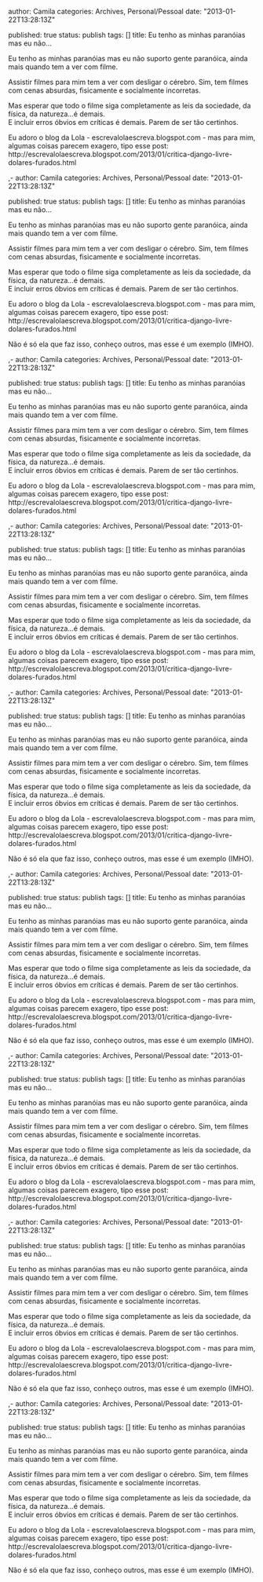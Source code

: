 
author: Camila
categories: Archives, Personal/Pessoal
date: "2013-01-22T13:28:13Z"
 
published: true
status: publish
tags:  []
title: Eu tenho as minhas paranóias mas eu não...


<p>Eu tenho as minhas paranóias mas eu não suporto gente paranóica, ainda mais quando tem a ver com filme. </p>
<p>Assistir filmes para mim tem a ver com desligar o cérebro. Sim, tem filmes com cenas absurdas, fisicamente e socialmente incorretas.</p>
<p>Mas esperar que todo o filme siga completamente as leis da sociedade, da física, da natureza...é demais.<br />
E incluir erros óbvios em críticas é demais. Parem de ser tão certinhos.</p>
<p>Eu adoro o blog da Lola - escrevalolaescreva.blogspot.com - mas para mim, algumas coisas parecem exagero, tipo esse post:<br />
http://escrevalolaescreva.blogspot.com/2013/01/critica-django-livre-dolares-furados.html</p>,-
author: Camila
categories: Archives, Personal/Pessoal
date: "2013-01-22T13:28:13Z"
 
published: true
status: publish
tags:  []
title: Eu tenho as minhas paranóias mas eu não...


<p>Eu tenho as minhas paranóias mas eu não suporto gente paranóica, ainda mais quando tem a ver com filme. </p>
<p>Assistir filmes para mim tem a ver com desligar o cérebro. Sim, tem filmes com cenas absurdas, fisicamente e socialmente incorretas.</p>
<p>Mas esperar que todo o filme siga completamente as leis da sociedade, da física, da natureza...é demais.<br />
E incluir erros óbvios em críticas é demais. Parem de ser tão certinhos.</p>
<p>Eu adoro o blog da Lola - escrevalolaescreva.blogspot.com - mas para mim, algumas coisas parecem exagero, tipo esse post:<br />
http://escrevalolaescreva.blogspot.com/2013/01/critica-django-livre-dolares-furados.html</p>
<p>Não é só ela que faz isso, conheço outros, mas esse é um exemplo (IMHO).</p>,-
author: Camila
categories: Archives, Personal/Pessoal
date: "2013-01-22T13:28:13Z"
 
published: true
status: publish
tags:  []
title: Eu tenho as minhas paranóias mas eu não...


<p>Eu tenho as minhas paranóias mas eu não suporto gente paranóica, ainda mais quando tem a ver com filme. </p>
<p>Assistir filmes para mim tem a ver com desligar o cérebro. Sim, tem filmes com cenas absurdas, fisicamente e socialmente incorretas.</p>
<p>Mas esperar que todo o filme siga completamente as leis da sociedade, da física, da natureza...é demais.<br />
E incluir erros óbvios em críticas é demais. Parem de ser tão certinhos.</p>
<p>Eu adoro o blog da Lola - escrevalolaescreva.blogspot.com - mas para mim, algumas coisas parecem exagero, tipo esse post:<br />
http://escrevalolaescreva.blogspot.com/2013/01/critica-django-livre-dolares-furados.html</p>,-
author: Camila
categories: Archives, Personal/Pessoal
date: "2013-01-22T13:28:13Z"
 
published: true
status: publish
tags:  []
title: Eu tenho as minhas paranóias mas eu não...


<p>Eu tenho as minhas paranóias mas eu não suporto gente paranóica, ainda mais quando tem a ver com filme. </p>
<p>Assistir filmes para mim tem a ver com desligar o cérebro. Sim, tem filmes com cenas absurdas, fisicamente e socialmente incorretas.</p>
<p>Mas esperar que todo o filme siga completamente as leis da sociedade, da física, da natureza...é demais.<br />
E incluir erros óbvios em críticas é demais. Parem de ser tão certinhos.</p>
<p>Eu adoro o blog da Lola - escrevalolaescreva.blogspot.com - mas para mim, algumas coisas parecem exagero, tipo esse post:<br />
http://escrevalolaescreva.blogspot.com/2013/01/critica-django-livre-dolares-furados.html</p>,-
author: Camila
categories: Archives, Personal/Pessoal
date: "2013-01-22T13:28:13Z"
 
published: true
status: publish
tags:  []
title: Eu tenho as minhas paranóias mas eu não...


<p>Eu tenho as minhas paranóias mas eu não suporto gente paranóica, ainda mais quando tem a ver com filme. </p>
<p>Assistir filmes para mim tem a ver com desligar o cérebro. Sim, tem filmes com cenas absurdas, fisicamente e socialmente incorretas.</p>
<p>Mas esperar que todo o filme siga completamente as leis da sociedade, da física, da natureza...é demais.<br />
E incluir erros óbvios em críticas é demais. Parem de ser tão certinhos.</p>
<p>Eu adoro o blog da Lola - escrevalolaescreva.blogspot.com - mas para mim, algumas coisas parecem exagero, tipo esse post:<br />
http://escrevalolaescreva.blogspot.com/2013/01/critica-django-livre-dolares-furados.html</p>
<p>Não é só ela que faz isso, conheço outros, mas esse é um exemplo (IMHO).</p>,-
author: Camila
categories: Archives, Personal/Pessoal
date: "2013-01-22T13:28:13Z"
 
published: true
status: publish
tags:  []
title: Eu tenho as minhas paranóias mas eu não...


<p>Eu tenho as minhas paranóias mas eu não suporto gente paranóica, ainda mais quando tem a ver com filme. </p>
<p>Assistir filmes para mim tem a ver com desligar o cérebro. Sim, tem filmes com cenas absurdas, fisicamente e socialmente incorretas.</p>
<p>Mas esperar que todo o filme siga completamente as leis da sociedade, da física, da natureza...é demais.<br />
E incluir erros óbvios em críticas é demais. Parem de ser tão certinhos.</p>
<p>Eu adoro o blog da Lola - escrevalolaescreva.blogspot.com - mas para mim, algumas coisas parecem exagero, tipo esse post:<br />
http://escrevalolaescreva.blogspot.com/2013/01/critica-django-livre-dolares-furados.html</p>
<p>Não é só ela que faz isso, conheço outros, mas esse é um exemplo (IMHO).</p>,-
author: Camila
categories: Archives, Personal/Pessoal
date: "2013-01-22T13:28:13Z"
 
published: true
status: publish
tags:  []
title: Eu tenho as minhas paranóias mas eu não...


<p>Eu tenho as minhas paranóias mas eu não suporto gente paranóica, ainda mais quando tem a ver com filme. </p>
<p>Assistir filmes para mim tem a ver com desligar o cérebro. Sim, tem filmes com cenas absurdas, fisicamente e socialmente incorretas.</p>
<p>Mas esperar que todo o filme siga completamente as leis da sociedade, da física, da natureza...é demais.<br />
E incluir erros óbvios em críticas é demais. Parem de ser tão certinhos.</p>
<p>Eu adoro o blog da Lola - escrevalolaescreva.blogspot.com - mas para mim, algumas coisas parecem exagero, tipo esse post:<br />
http://escrevalolaescreva.blogspot.com/2013/01/critica-django-livre-dolares-furados.html</p>,-
author: Camila
categories: Archives, Personal/Pessoal
date: "2013-01-22T13:28:13Z"
 
published: true
status: publish
tags:  []
title: Eu tenho as minhas paranóias mas eu não...


<p>Eu tenho as minhas paranóias mas eu não suporto gente paranóica, ainda mais quando tem a ver com filme. </p>
<p>Assistir filmes para mim tem a ver com desligar o cérebro. Sim, tem filmes com cenas absurdas, fisicamente e socialmente incorretas.</p>
<p>Mas esperar que todo o filme siga completamente as leis da sociedade, da física, da natureza...é demais.<br />
E incluir erros óbvios em críticas é demais. Parem de ser tão certinhos.</p>
<p>Eu adoro o blog da Lola - escrevalolaescreva.blogspot.com - mas para mim, algumas coisas parecem exagero, tipo esse post:<br />
http://escrevalolaescreva.blogspot.com/2013/01/critica-django-livre-dolares-furados.html</p>
<p>Não é só ela que faz isso, conheço outros, mas esse é um exemplo (IMHO).</p>,-
author: Camila
categories: Archives, Personal/Pessoal
date: "2013-01-22T13:28:13Z"
 
published: true
status: publish
tags:  []
title: Eu tenho as minhas paranóias mas eu não...


<p>Eu tenho as minhas paranóias mas eu não suporto gente paranóica, ainda mais quando tem a ver com filme. </p>
<p>Assistir filmes para mim tem a ver com desligar o cérebro. Sim, tem filmes com cenas absurdas, fisicamente e socialmente incorretas.</p>
<p>Mas esperar que todo o filme siga completamente as leis da sociedade, da física, da natureza...é demais.<br />
E incluir erros óbvios em críticas é demais. Parem de ser tão certinhos.</p>
<p>Eu adoro o blog da Lola - escrevalolaescreva.blogspot.com - mas para mim, algumas coisas parecem exagero, tipo esse post:<br />
http://escrevalolaescreva.blogspot.com/2013/01/critica-django-livre-dolares-furados.html</p>
<p>Não é só ela que faz isso, conheço outros, mas esse é um exemplo (IMHO).</p>
